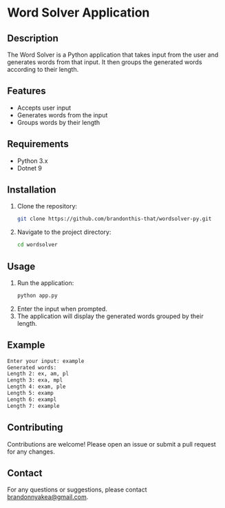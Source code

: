 # Word Solver Application

## Description

The Word Solver is a Python application that takes input from the user and generates words from that input. It then groups the generated words according to their length.

## Features

- Accepts user input
- Generates words from the input
- Groups words by their length

## Requirements

- Python 3.x
- Dotnet 9

## Installation

1. Clone the repository:
   ```bash
   git clone https://github.com/brandonthis-that/wordsolver-py.git
   ```
2. Navigate to the project directory:
   ```bash
   cd wordsolver
   ```

## Usage

1. Run the application:
   ```bash
   python app.py
   ```
2. Enter the input when prompted.
3. The application will display the generated words grouped by their length.

## Example

```bash
Enter your input: example
Generated words:
Length 2: ex, am, pl
Length 3: exa, mpl
Length 4: exam, ple
Length 5: examp
Length 6: exampl
Length 7: example
```

## Contributing

Contributions are welcome! Please open an issue or submit a pull request for any changes.

## Contact

For any questions or suggestions, please contact [brandonnyakea@gmail.com](mailto:brandonnyakea@gmail.com).

